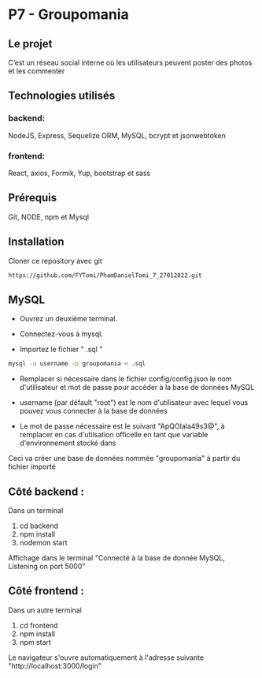 # P7 - Groupomania #

## Le projet ##

C’est un réseau social interne où les utilisateurs peuvent poster des photos et les commenter

## Technologies utilisés  ##

### backend: 

NodeJS, Express, Sequelize ORM, MySQL, bcrypt et jsonwebtoken

### frontend: 

React, axios, Formik, Yup, bootstrap et sass

## Prérequis ##

Git, NODE, npm et Mysql 

## Installation  ##

Cloner ce repository avec git 

```bash
https://github.com/FYTomi/PhamDanielTomi_7_27012022.git
```

## MySQL

- Ouvrez un deuxième terminal.

- Connectez-vous à mysql.

- Importez le fichier " .sql "


```bash
mysql -u username -p groupomania < .sql
```
- Remplacer si nécessaire dans le fichier config/config.json le nom d'utilisateur et mot de passe pour accéder à la base de données MySQL

- username (par défault "root") est le nom d'utilisateur avec lequel vous pouvez vous connecter à la base de données

- Le mot de passe nécessaire est le suivant "ApQOlala49s3@", à remplacer en cas d'utilsation officelle en tant que variable d'environnement stocké dans

Ceci va créer une base de données nommée "groupomania" à partir du fichier importé


 ## Côté backend :
Dans un terminal
1) cd backend
2) npm install
3) nodemon start

Affichage dans le terminal "Connecté à la base de donnée MySQL, Listening on port 5000" 

## Côté frontend :
Dans un autre terminal
1) cd frontend
2) npm install
3) npm start

Le navigateur s'ouvre automatiquement à l'adresse suivante "http://localhost:3000/login"
